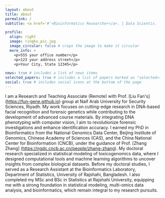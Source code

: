 ```yaml
---
layout: about
title: about
permalink: /
subtitle: <a href='#'>Bioinformatics Researcher</a>. | Data Scientis.

profile:
  align: right
  image: ringku_pic.jpg
  image_circular: false # crops the image to make it circular
  more_info: >
    <p>555 your office number</p>
    <p>123 your address street</p>
    <p>Your City, State 12345</p>

news: true # includes a list of news items
selected_papers: true # includes a list of papers marked as "selected={true}"
social: true # includes social icons at the bottom of the page
---
```


I am a Research and Teaching Associate (Remote) with Prof. [Liu Fan's] (https://fun-gene.github.io) group at Naif Arab University for Security Sciences, Riyadh. My work focuses on cutting-edge research in DNA-based facial recognition and forensic genetics while contributing to the development of advanced course materials. By integrating DNA phenotyping with computer vision, I aim to revolutionize forensic investigations and enhance identification accuracy.
I earned my PhD in Bioinformatics from the National Genomics Data Center, Beijing Institute of Genomics, Chinese Academy of Sciences (CAS), and the China National Center for Bioinformation (CNCB), under the guidance of Prof. [Zhang Zhang] (https://ngdc.cncb.ac.cn/people/zhang-zhang). My doctoral research specialized in statistical modeling of toxicogenomics data, where I designed computational tools and machine learning algorithms to uncover insights from complex biological datasets.
Before my doctoral studies, I served as a Research Assistant at the Bioinformatics Laboratory, Department of Statistics, University of Rajshahi, Bangladesh. I also completed my MSc and BSc in Statistics at Rajshahi University, equipping me with a strong foundation in statistical modeling, multi-omics data analysis, and bioinformatics, which remain integral to my research pursuits.
